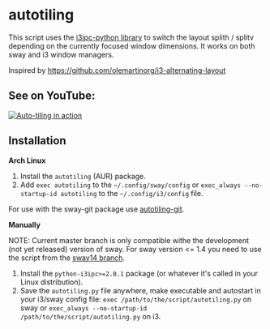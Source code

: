# autotiling
This script uses the [i3ipc-python library](https://github.com/altdesktop/i3ipc-python) to switch the layout 
splith / splitv depending on the currently focused window dimensions. It works on both sway and i3 window managers.

Inspired by https://github.com/olemartinorg/i3-alternating-layout

## See on YouTube:

[![Auto-tiling in action](https://img.youtube.com/vi/UWRZuhn92bQ/0.jpg)](https://www.youtube.com/watch?v=UWRZuhn92bQ)

## Installation

**Arch Linux**

1. Install the `autotiling` (AUR) package.
2. Add `exec autotiling` to the `~/.config/sway/config` or `exec_always --no-startup-id autotiling` 
to the `~/.config/i3/config` file.

For use with the sway-git package use [autotiling-git](https://aur.archlinux.org/packages/autotiling-git).


**Manually**

NOTE: Current master branch is only compatible withe the development (not yet released) version of sway.
For sway version <= 1.4 you need to use the script from the [sway14 branch](https://github.com/nwg-piotr/autotiling/tree/sway14).

1. Install the `python-i3ipc>=2.0.1` package (or whatever it's called in your Linux distribution).
2. Save the `autotiling.py` file anywhere, make executable and autostart in your i3/sway config file: 
`exec /path/to/the/script/autotiling.py` on sway or `exec_always --no-startup-id /path/to/the/script/autotiling.py` on i3.
